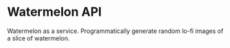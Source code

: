 # Watermelon API
Watermelon as a service. Programmatically generate random lo-fi images of a slice of watermelon.